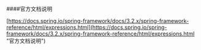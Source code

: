 ####官方文档说明

[https://docs.spring.io/spring-framework/docs/3.2.x/spring-framework-reference/html/expressions.html](https://docs.spring.io/spring-framework/docs/3.2.x/spring-framework-reference/html/expressions.html "官方文档说明")
